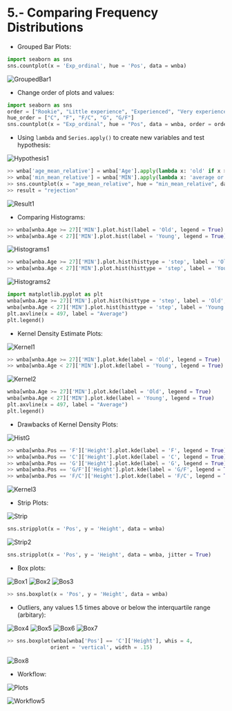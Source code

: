 # 5.- Comparing Frequency Distributions

* Grouped Bar Plots:

```python
import seaborn as sns
sns.countplot(x = 'Exp_ordinal', hue = 'Pos', data = wnba)
```


![GroupedBar1](https://s3.amazonaws.com/dq-content/287/s1m5_gr_barplot.svg)

* Change order of plots and values:

```python
import seaborn as sns
order = ["Rookie", "Little experience", "Experienced", "Very experienced", "Veteran"]
hue_order = ["C", "F", "F/C", "G", "G/F"]
sns.countplot(x = "Exp_ordinal", hue = "Pos", data = wnba, order = order, hue_order = hue_order)
```

* Using `lambda` and `Series.apply()` to create new variables and test hypothesis:

![Hypothesis1](https://s3.amazonaws.com/dq-content/287/s1m5_avg_young_old.svg)

```python
>> wnba['age_mean_relative'] = wnba['Age'].apply(lambda x: 'old' if x >= 27 else 'young')
>> wnba['min_mean_relative'] = wnba['MIN'].apply(lambda x: 'average or above' if x >= 497 else 'below average')
>> sns.countplot(x = "age_mean_relative", hue = "min_mean_relative", data = wnba)
>> result = "rejection"
```

![Result1](https://s3.amazonaws.com/dq-content/287/s1m5_old_young_barplot.png)

* Comparing Histograms:

```python
>> wnba[wnba.Age >= 27]['MIN'].plot.hist(label = 'Old', legend = True)
>> wnba[wnba.Age < 27]['MIN'].plot.hist(label = 'Young', legend = True)
```

![Histograms1](https://s3.amazonaws.com/dq-content/287/s1m5_two_hists.png)

```python
>> wnba[wnba.Age >= 27]['MIN'].plot.hist(histtype = 'step', label = 'Old', legend = True)
>> wnba[wnba.Age < 27]['MIN'].plot.hist(histtype = 'step', label = 'Young', legend = True)
```

![Histograms2](https://s3.amazonaws.com/dq-content/287/s1m5_two_stephists.png)

```python
import matplotlib.pyplot as plt
wnba[wnba.Age >= 27]['MIN'].plot.hist(histtype = 'step', label = 'Old', legend = True)
wnba[wnba.Age < 27]['MIN'].plot.hist(histtype = 'step', label = 'Young', legend = True)
plt.axvline(x = 497, label = "Average")
plt.legend()
```

* Kernel Density Estimate Plots:

![Kernel1](https://s3.amazonaws.com/dq-content/287/s1m5_hist_to_kde.svg)

```python
>> wnba[wnba.Age >= 27]['MIN'].plot.kde(label = 'Old', legend = True)
>> wnba[wnba.Age < 27]['MIN'].plot.kde(label = 'Young', legend = True)
```

![Kernel2](https://s3.amazonaws.com/dq-content/287/s1m5_kdes.png)

```python
wnba[wnba.Age >= 27]['MIN'].plot.kde(label = 'Old', legend = True)
wnba[wnba.Age < 27]['MIN'].plot.kde(label = 'Young', legend = True)
plt.axvline(x = 497, label = "Average")
plt.legend()
```

* Drawbacks of Kernel Density Plots:

![HistG](https://s3.amazonaws.com/dq-content/287/s1m5_grouped_barplot.png)

```python
>> wnba[wnba.Pos == 'F']['Height'].plot.kde(label = 'F', legend = True)
>> wnba[wnba.Pos == 'C']['Height'].plot.kde(label = 'C', legend = True)
>> wnba[wnba.Pos == 'G']['Height'].plot.kde(label = 'G', legend = True)
>> wnba[wnba.Pos == 'G/F']['Height'].plot.kde(label = 'G/F', legend = True)
>> wnba[wnba.Pos == 'F/C']['Height'].plot.kde(label = 'F/C', legend = True)
```

![Kernel3](https://s3.amazonaws.com/dq-content/287/s1m5_kdes_overcrowded.png)

* Strip Plots:

![Strip](https://s3.amazonaws.com/dq-content/287/s1m5_stripplot_coords.svg)

```python
sns.stripplot(x = 'Pos', y = 'Height', data = wnba)
```

![Strip2](https://s3.amazonaws.com/dq-content/287/s1m5_strip_plots_jitter.png)

```python
sns.stripplot(x = 'Pos', y = 'Height', data = wnba, jitter = True)
```

* Box plots:

![Box1](https://s3.amazonaws.com/dq-content/287/s1m5_boxplots.png)
![Box2](https://s3.amazonaws.com/dq-content/287/s1m5_hist_to_boxplot.svg)
![Bos3](https://s3.amazonaws.com/dq-content/287/s1m5_boxplot_quartiles.svg)

```python
>> sns.boxplot(x = 'Pos', y = 'Height', data = wnba)
```

* Outliers, any values 1.5 times above or below the interquartile range (arbitary):

![Box4](https://s3.amazonaws.com/dq-content/287/s1m5_outliers.svg)
![Box5](https://s3.amazonaws.com/dq-content/287/s1m5_interquartile_range.svg)
![Box6](https://s3.amazonaws.com/dq-content/287/s1m5_centers_boxplot.svg)
![Box7](https://s3.amazonaws.com/dq-content/287/s1m5_outliers_bounds.svg)

```python
>> sns.boxplot(wnba[wnba['Pos'] == 'C']['Height'], whis = 4,
              orient = 'vertical', width = .15)
```

![Box8](https://s3.amazonaws.com/dq-content/287/s1m5_whis.png)

* Workflow:

![Plots](https://s3.amazonaws.com/dq-content/287/s1m5_summary.svg)

![Workflow5](https://s3.amazonaws.com/dq-content/287/s1m5_done.svg)
